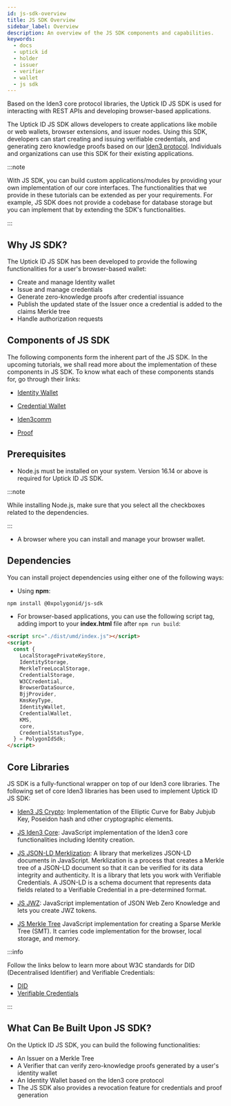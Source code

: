 ```yaml
---
id: js-sdk-overview
title: JS SDK Overview
sidebar_label: Overview
description: An overview of the JS SDK components and capabilities.
keywords:
  - docs
  - uptick id
  - holder
  - issuer
  - verifier
  - wallet
  - js sdk
---
```


Based on the Iden3 core protocol libraries, the Uptick ID JS SDK is used for interacting with REST APIs and developing browser-based applications.

The Uptick ID JS SDK allows developers to create applications like mobile or web wallets, browser extensions, and issuer nodes. Using this SDK, developers can start creating and issuing verifiable credentials, and generating zero knowledge proofs based on our [Iden3 protocol](https://docs.iden3.io/). Individuals and organizations can use this SDK for their existing applications.

:::note

With JS SDK, you can build custom applications/modules by providing your own implementation of our core interfaces. The functionalities that we provide in these tutorials can be extended as per your requirements. For example, JS SDK does not provide a codebase for database storage but you can implement that by extending the SDK's functionalities.

:::

## Why JS SDK?

The Uptick ID JS SDK has been developed to provide the following functionalities for a user's browser-based wallet:

- Create and manage Identity wallet
- Issue and manage credentials
- Generate zero-knowledge proofs after credential issuance
- Publish the updated state of the Issuer once a credential is added to the claims Merkle tree
- Handle authorization requests

## Components of JS SDK

The following components form the inherent part of the JS SDK. In the upcoming tutorials, we shall read more about the implementation of these components in JS SDK. To know what each of these components stands for, go through their links:

- [Identity Wallet](/docs/category/identity)

- [Credential Wallet](/docs/category/credential)

- [Iden3comm](/docs/wallet/wallet-sdk/polygonid-sdk/iden3comm/overview.md)

- [Proof](/docs/wallet/wallet-sdk/polygonid-sdk/proof/overview.md)

## Prerequisites

- Node.js must be installed on your system. Version 16.14 or above is required for Uptick ID JS SDK.

:::note

While installing Node.js, make sure that you select all the checkboxes related to the dependencies.

:::

- A browser where you can install and manage your browser wallet.

## Dependencies

You can install project dependencies using either one of the following ways:

- Using **npm**:

```bash
npm install @0xpolygonid/js-sdk
```

- For browser-based applications, you can use the following script tag, adding import to your **index.html** file after `npm run build`:

```html
<script src="./dist/umd/index.js"></script>
<script>
  const {
    LocalStoragePrivateKeyStore,
    IdentityStorage,
    MerkleTreeLocalStorage,
    CredentialStorage,
    W3CCredential,
    BrowserDataSource,
    BjjProvider,
    KmsKeyType,
    IdentityWallet,
    CredentialWallet,
    KMS,
    core,
    CredentialStatusType,
  } = PolygonIdSdk;
</script>
```

## Core Libraries

JS SDK is a fully-functional wrapper on top of our Iden3 core libraries. The following set of core Iden3 libraries has been used to implement Uptick ID JS SDK:

- <a href="https://github.com/iden3/js-crypto" target="_blank">Iden3 JS Crypto</a>: Implementation of the Elliptic Curve for Baby Jubjub Key, Poseidon hash and other cryptographic elements.

- <a href="https://github.com/iden3/js-iden3-core" target="_blank">JS Iden3 Core</a>: JavaScript implementation of the Iden3 core functionalities including Identity creation.

- <a href="https://github.com/iden3/js-jsonld-merklization" target="_blank">JS JSON-LD Merklization</a>: A library that merkelizes JSON-LD documents in JavaScript. Merklization is a process that creates a Merkle tree of a JSON-LD document so that it can be verified for its data integrity and authenticity. It is a library that lets you work with Verifiable Credentials. A JSON-LD is a schema document that represents data fields related to a Verifiable Credential in a pre-determined format.

- <a href="https://github.com/iden3/js-jwz" target="_blank">JS JWZ</a>: JavaScript implementation of JSON Web Zero Knowledge and lets you create JWZ tokens.

- <a href="https://github.com/iden3/js-merkletree" target="_blank">JS Merkle Tree</a> JavaScript implementation for creating a Sparse Merkle Tree (SMT). It carries code implementation for the browser, local storage, and memory.

:::info

Follow the links below to learn more about W3C standards for DID (Decentralised Identifier) and Verifiable Credentials:

- <ins><a href="https://www.w3.org/TR/did-core/" target="_blank">DID</a></ins>
- <ins><a href="https://www.w3.org/TR/vc-data-model/" target="_blank">Verifiable Credentials</a></ins>

:::

## What Can Be Built Upon JS SDK?

On the Uptick ID JS SDK, you can build the following functionalities:

- An Issuer on a Merkle Tree
- A Verifier that can verify zero-knowledge proofs generated by a user's identity wallet
- An Identity Wallet based on the Iden3 core protocol
- The JS SDK also provides a revocation feature for credentials and proof generation

<br/>



